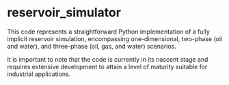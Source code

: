 # reservoir_simulator

This code represents a straightforward Python implementation of a fully implicit reservoir simulation, encompassing one-dimensional, two-phase (oil and water), and three-phase (oil, gas, and water) scenarios. 

It is important to note that the code is currently in its nascent stage and requires extensive development to attain a level of maturity suitable for industrial applications.
